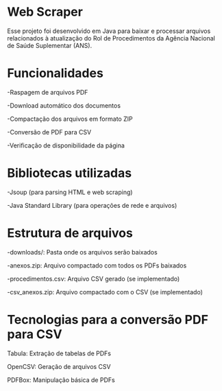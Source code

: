 
# Web Scraper

Esse projeto foi desenvolvido em Java para baixar e processar arquivos relacionados à atualização do Rol de Procedimentos da Agência Nacional de Saúde Suplementar (ANS).

# Funcionalidades

-Raspagem de arquivos PDF 

-Download automático dos    documentos

-Compactação dos arquivos em formato ZIP

-Conversão de PDF para CSV

-Verificação de disponibilidade da página


# Bibliotecas utilizadas
-Jsoup (para parsing HTML e web scraping)

-Java Standard Library (para operações de rede e arquivos)


# Estrutura de arquivos
-downloads/: Pasta onde os arquivos serão baixados

-anexos.zip: Arquivo compactado com todos os PDFs baixados

-procedimentos.csv: Arquivo CSV gerado (se implementado)

-csv_anexos.zip: Arquivo compactado com o CSV (se implementado)

# Tecnologias para a conversão  PDF para CSV
Tabula: Extração de tabelas de PDFs

OpenCSV: Geração de arquivos CSV

PDFBox: Manipulação básica de PDFs

